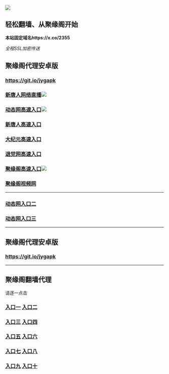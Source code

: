 
![](https://raw.githubusercontent.com/hao369/a/master/j.jpg)



## 轻松翻墙、从聚缘阁开始

**本站固定域名https://x.co/2355**

_全程SSL加密传送_



##  聚缘阁代理安卓版

### https://git.io/jygapk

### [新唐人网络直播]( https://90kapx8n8d.execute-api.us-east-2.amazonaws.com/o9987y)![](https://raw.githubusercontent.com/hao369/a/master/jygtj.gif)

### [动态网高速入口]( https://97k0kclgva.execute-api.us-east-2.amazonaws.com/21477/?id=2)![](https://raw.githubusercontent.com/hao369/a/master/jygdl.gif)

### [新唐人高速入口](https://97k0kclgva.execute-api.us-east-2.amazonaws.com/21477/?id=5)

### [大纪元高速入口](https://97k0kclgva.execute-api.us-east-2.amazonaws.com/21477/?id=7)

### [退党网高速入口](https://97k0kclgva.execute-api.us-east-2.amazonaws.com/21477/?id=8)

### [聚缘阁高速入口]( https://jolcsiijw0.execute-api.ap-northeast-1.amazonaws.com/ywujturt)![](https://raw.githubusercontent.com/hao369/a/master/jyg.gif)

### [聚缘阁视频网](https://jiybax2m6e.execute-api.ap-northeast-1.amazonaws.com/qty4774)


***

### [动态网入口二](https://x.co/ddg)

### [动态网入口三]( https://0wk970ds1f.execute-api.ap-southeast-1.amazonaws.com/000247/?id=2)



***



##  聚缘阁代理安卓版

### https://git.io/jygapk


***


## 聚缘阁翻墙代理 

请逐一点击

### **[入口一]( https://5eckwufpjd.execute-api.ap-southeast-1.amazonaws.com/6588mkhyf)** **[入口二](https://bvs8oxvzud.execute-api.ap-southeast-1.amazonaws.com/csg432)**

### **[入口三](https://s3-ap-southeast-1.amazonaws.com/jyg4/jyg.html)**  **[入口四](https://s3-ap-northeast-1.amazonaws.com/jyg9/jyg.html)**

### **[入口五](https://s3.ap-south-1.amazonaws.com/jyg5/jyg.html)**  **[入口六](https://s3-us-west-2.amazonaws.com/jyg7/jyg.html)**


###  **[入口七](https://s3-us-west-1.amazonaws.com/jyg6/jyg.html)**  **[入口八](https://s3-eu-west-1.amazonaws.com/jyg8/jyg.html)**


###  **[入口九](https://s3.eu-central-1.amazonaws.com/jyg3/jyg.html)**  **[入口十](https://s3-ap-southeast-2.amazonaws.com/jyg1/jyg.html)**




